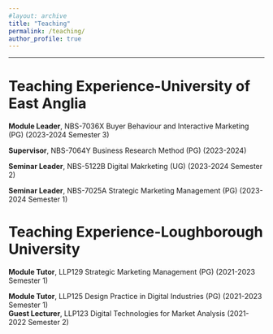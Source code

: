 ```yaml
---
#layout: archive
title: "Teaching"
permalink: /teaching/
author_profile: true
---
```


***
# Teaching Experience-University of East Anglia

**Module Leader**, NBS-7036X Buyer Behaviour and Interactive Marketing (PG) (2023-2024 Semester 3)

**Supervisor**, NBS-7064Y Business Research Method (PG) (2023-2024)

**Seminar Leader**, NBS-5122B Digital Makrketing (UG) (2023-2024 Semester 2)

**Seminar Leader**, NBS-7025A Strategic Marketing Management (PG) (2023-2024 Semester 1)
                    



# Teaching Experience-Loughborough University
**Module Tutor**, LLP129 Strategic Marketing Management (PG) (2021-2023 Semester 1) 

**Module Tutor**, LLP125 Design Practice in Digital Industries (PG) (2021-2023 Semester 1)                
**Guest Lecturer**, LLP123 Digital Technologies for Market Analysis (2021-2022 Semester 2)    

                          









